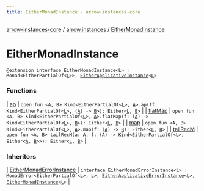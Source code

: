 ```yaml
---
title: EitherMonadInstance - arrow-instances-core
---
```


[arrow-instances-core](../../index.html) / [arrow.instances](../index.html) / [EitherMonadInstance](./index.html)

# EitherMonadInstance

`@extension interface EitherMonadInstance<L> : Monad<EitherPartialOf<`[`L`](index.html#L)`>>, `[`EitherApplicativeInstance`](../-either-applicative-instance/index.html)`<`[`L`](index.html#L)`>`

### Functions

| [ap](ap.html) | `open fun <A, B> Kind<EitherPartialOf<`[`L`](index.html#L)`>, `[`A`](ap.html#A)`>.ap(ff: Kind<EitherPartialOf<`[`L`](index.html#L)`>, (`[`A`](ap.html#A)`) -> `[`B`](ap.html#B)`>): Either<`[`L`](index.html#L)`, `[`B`](ap.html#B)`>` |
| [flatMap](flat-map.html) | `open fun <A, B> Kind<EitherPartialOf<`[`L`](index.html#L)`>, `[`A`](flat-map.html#A)`>.flatMap(f: (`[`A`](flat-map.html#A)`) -> Kind<EitherPartialOf<`[`L`](index.html#L)`>, `[`B`](flat-map.html#B)`>): Either<`[`L`](index.html#L)`, `[`B`](flat-map.html#B)`>` |
| [map](map.html) | `open fun <A, B> Kind<EitherPartialOf<`[`L`](index.html#L)`>, `[`A`](map.html#A)`>.map(f: (`[`A`](map.html#A)`) -> `[`B`](map.html#B)`): Either<`[`L`](index.html#L)`, `[`B`](map.html#B)`>` |
| [tailRecM](tail-rec-m.html) | `open fun <A, B> tailRecM(a: `[`A`](tail-rec-m.html#A)`, f: (`[`A`](tail-rec-m.html#A)`) -> Kind<EitherPartialOf<`[`L`](index.html#L)`>, Either<`[`A`](tail-rec-m.html#A)`, `[`B`](tail-rec-m.html#B)`>>): Either<`[`L`](index.html#L)`, `[`B`](tail-rec-m.html#B)`>` |

### Inheritors

| [EitherMonadErrorInstance](../-either-monad-error-instance.html) | `interface EitherMonadErrorInstance<L> : MonadError<EitherPartialOf<`[`L`](../-either-monad-error-instance.html#L)`>, `[`L`](../-either-monad-error-instance.html#L)`>, `[`EitherApplicativeErrorInstance`](../-either-applicative-error-instance/index.html)`<`[`L`](../-either-monad-error-instance.html#L)`>, `[`EitherMonadInstance`](./index.html)`<`[`L`](../-either-monad-error-instance.html#L)`>` |

